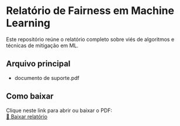 # Relatório de Fairness em Machine Learning

Este repositório reúne o relatório completo sobre viés de algoritmos e técnicas de mitigação em ML.

## Arquivo principal

- documento de suporte.pdf

## Como baixar

Clique neste link para abrir ou baixar o PDF:  
[📄 Baixar relatório](./documento%20de%20suporte.pdf)

